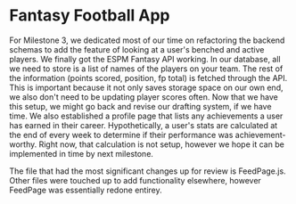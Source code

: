 # Fantasy Football App

For Milestone 3, we dedicated most of our time on refactoring the backend schemas to add the feature of looking at a user's benched and active players. We finally got the
ESPM Fantasy API working. In our database, all we need to store is a list of names of the players on your team. The rest of the information (points scored, position, fp total)
is fetched through the API. This is important because it not only saves storage space on our own end, we also don't need to be updating player scores often. Now that we have
this setup, we might go back and revise our drafting system, if we have time. We also established a profile page that lists any achievements a user has earned in their career.
Hypothetically, a user's stats are calculated at the end of every week to determine if their performance was achievement-worthy. Right now, that calculation is not setup, however
we hope it can be implemented in time by next milestone.

The file that had the most significant changes up for review is FeedPage.js. Other files were touched up to add functionality elsewhere, however FeedPage was essentially redone entirey.
